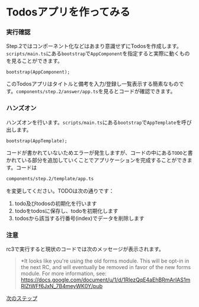 # Todosアプリを作ってみる

### 実行確認

Step.2ではコンポーネント化などはあまり意識せずにTodosを作成します。`scripts/main.ts`にある`bootstrap`で`AppComponent`を指定すると実際に動くものを見ることができます。

```typscript
bootstrap(AppComponent);
```

このTodosアプリはタイトルと備考を入力/登録し一覧表示する簡素なものです。`components/step.2/answer/app.ts`を見るとコードが確認できます。

### ハンズオン

ハンズオンを行います。`scripts/main.ts`にある`bootstrap`で`AppTemplate`を呼び出します。

```typscript
bootstrap(AppTemplate);
```

コードが書かれていないためエラーが発生しますが、コードの中にある`TODO`と書かれている部分を追加していくことでアプリケーションを完成することができます。コードは

```bash
components/step.2/template/app.ts
```

を変更してください。TODOは次の通りです：

1. todo及びtodosの初期化を行います
2. todoをtodosに保存し、todoを初期化します
3. todosから該当する行番号(index)でデータを削除します


### 注意

rc3で実行すると現状のコードでは次のメッセージが表示されます。

> *It looks like you're using the old forms module. This will be opt-in in the next RC, and will eventually be removed in favor of the new forms module. For more information, see: https://docs.google.com/document/u/1/d/1RIezQqE4aEhBRmArIAS1mRIZtWFf6JxN_7B4meyWK0Y/pub


[次のステップ](../step.3)